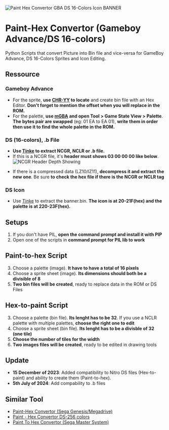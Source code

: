 ![Paint Hex Convertor GBA DS 16-Colors Icon BANNER](https://github.com/zigaudrey/hex-paint-convertor-GBA-DS/assets/129554573/5503bde3-7e5e-42f1-b81e-ede94acd75c0)
# Paint-Hex Convertor (Gameboy Advance/DS 16-colors)
Python Scripts that convert Picture into Bin file and vice-versa for GameBoy Advance, DS 16-Colors Sprites and Icon Editing.

## Ressource
### Gameboy Advance
* For the sprite, **use [CHR-YY](https://www.romhacking.net/utilities/119/) to locate** and create bin file with an Hex Editor. **Don't forget to mention the offset when you will replace in the ROM.**
* For the palette, **use [mGBA](https://mgba.io/) and open Tool > Game State View > Palette**. **The bytes pair are swapped** (eg: 01 EA to EA 01), **write them in order then use it to find the whole palette in the ROM.**
### DS (16-colors), .b File
* **Use [Tinke](https://www.romhacking.net/utilities/817/) to extract NCGR, NCLR or .b file.**
* If this is a NCGR file, it's **header must shows 03 00 00 00 like below**.
![NCGR Header Depth Showing](https://github.com/zigaudrey/hex-paint-convertor-GBA-DS/assets/129554573/b12182d3-27ad-4fb5-8208-9957dcc6e3f8)
+ If there is a compressed data (LZ10/lZ11), **decompress it and extract the new one**. Be sure **to check the hex file if there is the NCGR or NCLR tag**
### DS Icon
* Use [Tinke](https://www.romhacking.net/utilities/817/) to extract the banner.bin. **The icon is at 20-21F(hex) and the palette is at 220-23F(hex).**

## Setups
1. If you don't have PIL, **open the command prompt and install it with PIP**
2. Open one of the scripts in **command prompt for PIL lib to work**

## Paint-to-hex Script
3. Choose a palette (image). **It have to have a total of 16 pixels**
3. Choose a sprite sheet (image). **Its dimensions should both be a divisible of 8**
3. **Two bin files will be created**, ready to replace data in the ROM or DS Files

## Hex-to-paint Script
3. Choose a palette (bin file). **Its lenght has to be 32**. If you use a NCLR palette with multiple palettes, **choose the right one to edit**
3. Choose a sprite sheet (bin file). **Its lenght has to be a divisble of 32 (one tile)**
3. **Choose the number of tiles for the width**
3. **Two images files will be created**, ready to be edited in drawing tools

## Update
* **15 December of 2023**: Added compatibility to Nitro DS files (Hex-to-paint) and ability to create them (Paint-to-hex).
* **5th July of 2024**: Add compability to .b files

## Similar Tool
+ [Paint-Hex Convertor (Sega Genesis/Megadrive)](https://github.com/zigaudrey/paint-hex-convertor-MSX)
+ [Paint - Hex Convertor DS-256 colors](https://github.com/zigaudrey/paint-hex-convertor-DS-256)
+ [Paint To Hex Convertor (Sega Master System)](https://github.com/zigaudrey/paint-to-hex-convertor-SMS)
